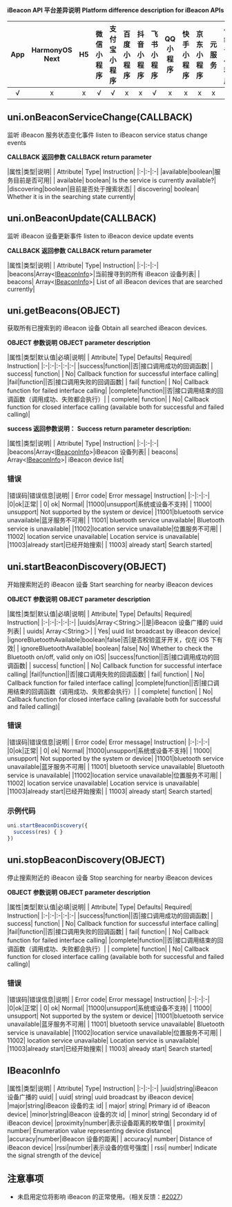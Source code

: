**iBeacon API 平台差异说明**
**Platform difference description for iBeacon APIs**

|App|HarmonyOS Next|H5|微信小程序|支付宝小程序|百度小程序|抖音小程序|飞书小程序|QQ小程序|快手小程序|京东小程序|元服务|小红书小程序|
|:-:|:-:|:-:|:-:|:-:|:-:|:-:|:-:|:-:|:-:|:-:|:-:|:-:|
|√|x|x|√|√|x|x|√|x|x|x|x|x|

## uni.onBeaconServiceChange(CALLBACK)

监听 iBeacon 服务状态变化事件
listen to iBeacon service status change events

**CALLBACK 返回参数**
**CALLBACK return parameter**

|属性|类型|说明|
| Attribute| Type| Instruction|
|:-|:-|:-|
|available|boolean|服务目前是否可用|
| available| boolean| Is the service is currently available?|
|discovering|boolean|目前是否处于搜索状态|
| discovering| boolean| Whether it is in the searching state currently|

## uni.onBeaconUpdate(CALLBACK)

监听 iBeacon 设备更新事件
listen to iBeacon device update events

**CALLBACK 返回参数**
**CALLBACK return parameter**

|属性|类型|说明|
| Attribute| Type| Instruction|
|:-|:-|:-|
|beacons|Array<[IBeaconInfo](/api/system/ibeacon?id=ibeaconinfo)>|当前搜寻到的所有 iBeacon 设备列表|
| beacons| Array<[IBeaconInfo](/api/system/ibeacon?id=ibeaconinfo)>| List of all iBeacon devices that are searched currently|

## uni.getBeacons(OBJECT)

获取所有已搜索到的 iBeacon 设备
Obtain all searched iBeacon devices.

**OBJECT 参数说明**
**OBJECT parameter description**

|属性|类型|默认值|必填|说明|
| Attribute| Type| Defaults| Required| Instruction|
|:-|:-|:-|:-|:-|
|success|function||否|接口调用成功的回调函数|
| success| function| | No| Callback function for successful interface calling|
|fail|function||否|接口调用失败的回调函数|
| fail| function| | No| Callback function for failed interface calling|
|complete|function||否|接口调用结束的回调函数（调用成功、失败都会执行）|
| complete| function| | No| Callback function for closed interface calling (available both for successful and failed calling)|

**success 返回参数说明：**
**Success return parameter description:**

|属性|类型|说明|
| Attribute| Type| Instruction|
|:-|:-|:-|
|beacons|Array<[IBeaconInfo](/api/system/ibeacon?id=ibeaconinfo)>|iBeacon 设备列表|
| beacons| Array<[IBeaconInfo](/api/system/ibeacon?id=ibeaconinfo)>| iBeacon device list|

### 错误

|错误码|错误信息|说明|
| Error code| Error message| Instruction|
|:-|:-|:-|
|0|ok|正常|
| 0| ok| Normal|
|11000|unsupport|系统或设备不支持|
| 11000| unsupport| Not supported by the system or device|
|11001|bluetooth service unavailable|蓝牙服务不可用|
| 11001| bluetooth service unavailable| Bluetooth service is unavailable|
|11002|location service unavailable|位置服务不可用|
| 11002| location service unavailable| Location service is unavailable|
|11003|already start|已经开始搜索|
| 11003| already start| Search started|

## uni.startBeaconDiscovery(OBJECT)

开始搜索附近的 iBeacon 设备
Start searching for nearby iBeacon devices

**OBJECT 参数说明**
**OBJECT parameter description**

|属性|类型|默认值|必填|说明|
| Attribute| Type| Defaults| Required| Instruction|
|:-|:-|:-|:-|:-|
|uuids|Array＜String＞||是|iBeacon 设备广播的 uuid 列表|
| uuids| Array＜String＞| | Yes| uuid list broadcast by iBeacon device|
|ignoreBluetoothAvailable|boolean|false|否|是否校验蓝牙开关，仅在 iOS 下有效|
| ignoreBluetoothAvailable| boolean| false| No| Whether to check the Bluetooth on/off, valid only on iOS|
|success|function||否|接口调用成功的回调函数|
| success| function| | No| Callback function for successful interface calling|
|fail|function||否|接口调用失败的回调函数|
| fail| function| | No| Callback function for failed interface calling|
|complete|function||否|接口调用结束的回调函数（调用成功、失败都会执行）|
| complete| function| | No| Callback function for closed interface calling (available both for successful and failed calling)|

### 错误

|错误码|错误信息|说明|
| Error code| Error message| Instruction|
|:-|:-|:-|
|0|ok|正常|
| 0| ok| Normal|
|11000|unsupport|系统或设备不支持|
| 11000| unsupport| Not supported by the system or device|
|11001|bluetooth service unavailable|蓝牙服务不可用|
| 11001| bluetooth service unavailable| Bluetooth service is unavailable|
|11002|location service unavailable|位置服务不可用|
| 11002| location service unavailable| Location service is unavailable|
|11003|already start|已经开始搜索|
| 11003| already start| Search started|

### 示例代码

```js
uni.startBeaconDiscovery({
  success(res) { }
})
```

## uni.stopBeaconDiscovery(OBJECT)

停止搜索附近的 iBeacon 设备
Stop searching for nearby iBeacon devices

**OBJECT 参数说明**
**OBJECT parameter description**

|属性|类型|默认值|必填|说明|
| Attribute| Type| Defaults| Required| Instruction|
|:-|:-|:-|:-|:-|
|success|function||否|接口调用成功的回调函数|
| success| function| | No| Callback function for successful interface calling|
|fail|function||否|接口调用失败的回调函数|
| fail| function| | No| Callback function for failed interface calling|
|complete|function||否|接口调用结束的回调函数（调用成功、失败都会执行）|
| complete| function| | No| Callback function for closed interface calling (available both for successful and failed calling)|

### 错误

|错误码|错误信息|说明|
| Error code| Error message| Instruction|
|:-|:-|:-|
|0|ok|正常|
| 0| ok| Normal|
|11000|unsupport|系统或设备不支持|
| 11000| unsupport| Not supported by the system or device|
|11001|bluetooth service unavailable|蓝牙服务不可用|
| 11001| bluetooth service unavailable| Bluetooth service is unavailable|
|11002|location service unavailable|位置服务不可用|
| 11002| location service unavailable| Location service is unavailable|
|11003|already start|已经开始搜索|
| 11003| already start| Search started|

## IBeaconInfo

|属性|类型|说明|
| Attribute| Type| Instruction|
|:-|:-|:-|
|uuid|string|iBeacon 设备广播的 uuid|
| uuid| string| uuid broadcast by iBeacon device|
|major|string|iBeacon 设备的主 id|
| major| string| Primary id of iBeacon device|
|minor|string|iBeacon 设备的次 id|
| minor| string| Secondary id of iBeacon device|
|proximity|number|表示设备距离的枚举值|
| proximity| number| Enumeration value representing device distance|
|accuracy|number|iBeacon 设备的距离|
| accuracy| number| Distance of iBeacon device|
|rssi|number|表示设备的信号强度|
| rssi| number| Indicate the signal strength of the device|


## 注意事项

* 未启用定位将影响 iBeacon 的正常使用。（相关反馈：[#2027](https://github.com/dcloudio/uni-app/issues/2027)）
